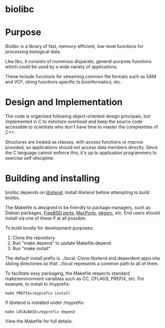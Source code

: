 # biolibc

Purpose
=======

Biolibc is a library of fast, memory-efficient, low-level functions for
processing biological data.

Like libc, it consists of numerous disparate, general-purpose functions which
could be used by a wide variety of applications.

These include functions for streaming common file formats such as SAM and
VCF, string functions specific to bioinformatics, etc.

Design and Implementation
=========================

The code is organized following object-oriented design principals, but
implemented in C to minimize overhead and keep the source code accessible to
scientists who don't have time to master the complexities of C++.

Structures are treated as classes, with access functions or macros provided,
so applications should not access data members directly.  Since the C language
cannot enforce this, it's up to application programmers to exercise
self-discipline.

Building and installing
=======================

biolibc depends on [libxtend](https://github.com/outpaddling/libxtend).
Install libxtend before attempting to build biolibc.

The Makefile is designed to be friendly to package managers, such as
Debian packages, [FreeBSD ports](https://www.freebsd.org/ports/),
[MacPorts](https://www.macports.org/), [pkgsrc](https://pkgsrc.org/), etc.
End users should install via one of these if at all possible.

To build locally for development purposes:

1. Clone the repository
2. Run "make depend" to update Makefile.depend
3. Run "make install"

The default install prefix is ../local.  Clone libxtend and dependent apps
into sibling directories so that ../local represents a common path to all of
them.

To facilitate easy packaging, the Makefile respects standard make/environment
variables such as CC, CFLAGS, PREFIX, etc.  For example, to install to
/myprefix:

```
make PREFIX=/myprefix install
```

If libxtend is installed under /myprefix:

```
make LOCALBASE=/myprefix depend
```

View the Makefile for full details.
